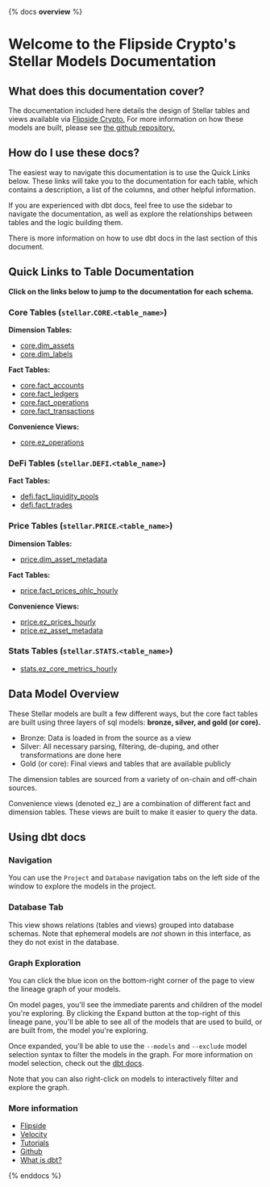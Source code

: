 {% docs __overview__ %}

# Welcome to the Flipside Crypto's Stellar Models Documentation

## **What does this documentation cover?**
The documentation included here details the design of Stellar tables and views available via [Flipside Crypto.](https://flipsidecrypto.xyz/) For more information on how these models are built, please see [the github repository.](https://github.com/flipsideCrypto/stellar-models/)

## **How do I use these docs?**
The easiest way to navigate this documentation is to use the Quick Links below. These links will take you to the documentation for each table, which contains a description, a list of the columns, and other helpful information.

If you are experienced with dbt docs, feel free to use the sidebar to navigate the documentation, as well as explore the relationships between tables and the logic building them.

There is more information on how to use dbt docs in the last section of this document.

## **Quick Links to Table Documentation**

**Click on the links below to jump to the documentation for each schema.**

### Core Tables (`stellar`.`CORE`.`<table_name>`)

**Dimension Tables:**
- [core.dim_assets](https://flipsidecrypto.github.io/stellar-models/#!/model/model.stellar_models.core__dim_assets)
- [core.dim_labels](https://flipsidecrypto.github.io/stellar-models/#!/model/model.stellar_models.core__dim_labels)

**Fact Tables:**
- [core.fact_accounts](https://flipsidecrypto.github.io/stellar-models/#!/model/model.stellar_models.core__fact_accounts)
- [core.fact_ledgers](https://flipsidecrypto.github.io/stellar-models/#!/model/model.stellar_models.core__fact_ledgers)
- [core.fact_operations](https://flipsidecrypto.github.io/stellar-models/#!/model/model.stellar_models.core__fact_operations)
- [core.fact_transactions](https://flipsidecrypto.github.io/stellar-models/#!/model/model.stellar_models.core__fact_transactions)

**Convenience Views:**
- [core.ez_operations](https://flipsidecrypto.github.io/stellar-models/#!/model/model.stellar_models.core__ez_operations)

### DeFi Tables (`stellar`.`DEFI`.`<table_name>`)

**Fact Tables:**
- [defi.fact_liquidity_pools](https://flipsidecrypto.github.io/stellar-models/#!/model/model.stellar_models.defi__fact_liquidity_pools)
- [defi.fact_trades](https://flipsidecrypto.github.io/stellar-models/#!/model/model.stellar_models.defi__fact_trades)

### Price Tables (`stellar`.`PRICE`.`<table_name>`)

**Dimension Tables:**
- [price.dim_asset_metadata](https://flipsidecrypto.github.io/stellar-models/#!/model/model.stellar_models.price__dim_asset_metadata)

**Fact Tables:**
- [price.fact_prices_ohlc_hourly](https://flipsidecrypto.github.io/stellar-models/#!/model/model.stellar_models.price__fact_prices_ohlc_hourly)

**Convenience Views:**
- [price.ez_prices_hourly](https://flipsidecrypto.github.io/stellar-models/#!/model/model.stellar_models.price__ez_prices_hourly)
- [price.ez_asset_metadata](https://flipsidecrypto.github.io/stellar-models/#!/model/model.stellar_models.price__ez_asset_metadata)

### Stats Tables (`stellar`.`STATS`.`<table_name>`)

- [stats.ez_core_metrics_hourly](https://flipsidecrypto.github.io/stellar-models/#!/model/model.stellar_models.stats__ez_core_metrics_hourly)

## **Data Model Overview**

These Stellar models are built a few different ways, but the core fact tables are built using three layers of sql models: **bronze, silver, and gold (or core).**

- Bronze: Data is loaded in from the source as a view
- Silver: All necessary parsing, filtering, de-duping, and other transformations are done here
- Gold (or core): Final views and tables that are available publicly

The dimension tables are sourced from a variety of on-chain and off-chain sources.

Convenience views (denoted ez_) are a combination of different fact and dimension tables. These views are built to make it easier to query the data.

## **Using dbt docs**
### Navigation

You can use the ```Project``` and ```Database``` navigation tabs on the left side of the window to explore the models in the project.

### Database Tab

This view shows relations (tables and views) grouped into database schemas. Note that ephemeral models are *not* shown in this interface, as they do not exist in the database.

### Graph Exploration

You can click the blue icon on the bottom-right corner of the page to view the lineage graph of your models.

On model pages, you'll see the immediate parents and children of the model you're exploring. By clicking the Expand button at the top-right of this lineage pane, you'll be able to see all of the models that are used to build, or are built from, the model you're exploring.

Once expanded, you'll be able to use the ```--models``` and ```--exclude``` model selection syntax to filter the models in the graph. For more information on model selection, check out the [dbt docs](https://docs.getdbt.com/docs/model-selection-syntax).

Note that you can also right-click on models to interactively filter and explore the graph.


### **More information**
- [Flipside](https://flipsidecrypto.xyz/)
- [Velocity](https://app.flipsidecrypto.com/velocity?nav=Discover)
- [Tutorials](https://docs.flipsidecrypto.com/our-data/tutorials)
- [Github](https://github.com/FlipsideCrypto/stellar-models)
- [What is dbt?](https://docs.getdbt.com/docs/introduction)

{% enddocs %}